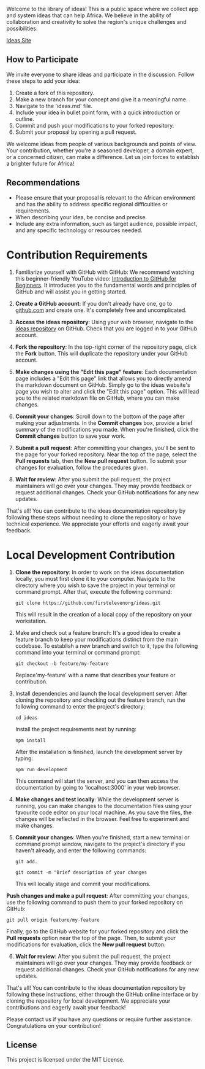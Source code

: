 Welcome to the library of ideas! This is a public space where we collect app and system ideas that can help Africa. We believe in the ability of collaboration and creativity to solve the region's unique challenges and possibilities.

<a href="https://ideas.firsteleven.co.za/" target="_blank">Ideas Site</a>

## How to Participate

We invite everyone to share ideas and participate in the discussion. Follow these steps to add your idea:

1. Create a fork of this repository.
2. Make a new branch for your concept and give it a meaningful name.
3. Navigate to the 'ideas.md' file.
4. Include your idea in bullet point form, with a quick introduction or outline.
5. Commit and push your modifications to your forked repository.
6. Submit your proposal by opening a pull request.

We welcome ideas from people of various backgrounds and points of view. Your contribution, whether you're a seasoned developer, a domain expert, or a concerned citizen, can make a difference. Let us join forces to establish a brighter future for Africa!

## Recommendations

- Please ensure that your proposal is relevant to the African environment and has the ability to address specific regional difficulties or requirements.
- When describing your idea, be concise and precise.
- Include any extra information, such as target audience, possible impact, and any specific technology or resources needed.

# Contribution Requirements

1. Familiarize yourself with GitHub with GitHub: We recommend watching this beginner-friendly YouTube video: [Introduction to GitHub for Beginners](https://youtube.com/watch?v=BCQHnlnPusY&list=PLRqwX-V7Uu6ZF9C0YMKuns9sLDzK6zoiV). It introduces you to the fundamental words and principles of GitHub and will assist you in getting started.

2. **Create a GitHub account**: If you don't already have one, go to [github.com](https://github.com) and create one. It's completely free and uncomplicated.

3. **Access the ideas repository**: Using your web browser, navigate to the [ideas repository](https://github.com/firstelevenorg/ideas) on GitHub. Check that you are logged in to your GitHub account.

4. **Fork the repository**: In the top-right corner of the repository page, click the **Fork** button. This will duplicate the repository under your GitHub account.

5. **Make changes using the "Edit this page" feature**: Each documentation page includes a "Edit this page" link that allows you to directly amend the markdown document on GitHub. Simply go to the ideas website's page you wish to alter and click the "Edit this page" option. This will lead you to the related markdown file on GitHub, where you can make changes.

6. **Commit your changes**: Scroll down to the bottom of the page after making your adjustments. In the **Commit changes** box, provide a brief summary of the modifications you made. When you're finished, click the **Commit changes** button to save your work.

7. **Submit a pull request**: After committing your changes, you'll be sent to the page for your forked repository. Near the top of the page, select the **Pull requests** tab, then the **New pull request** button. To submit your changes for evaluation, follow the procedures given.

8. **Wait for review**: After you submit the pull request, the project maintainers will go over your changes. They may provide feedback or request additional changes. Check your GitHub notifications for any new updates.

That's all! You can contribute to the ideas documentation repository by following these steps without needing to clone the repository or have technical experience. We appreciate your efforts and eagerly await your feedback.

# Local Development Contribution 

1. **Clone the repository**: In order to work on the ideas documentation locally, you must first clone it to your computer. Navigate to the directory where you wish to save the project in your terminal or command prompt. After that, execute the following command:

   `git clone https://github.com/firstelevenorg/ideas.git`

   This will result in the creation of a local copy of the repository on your workstation.

2. Make and check out a feature branch: It's a good idea to create a feature branch to keep your modifications distinct from the main codebase. To establish a new branch and switch to it, type the following command into your terminal or command prompt:

   `git checkout -b feature/my-feature`

   Replace'my-feature' with a name that describes your feature or contribution.

3. Install dependencies and launch the local development server: After cloning the repository and checking out the feature branch, run the following command to enter the project's directory:

   `cd ideas`

   Install the project requirements next by running:

   `npm install`

   After the installation is finished, launch the development server by typing:

   `npm run development`

   This command will start the server, and you can then access the documentation by going to 'localhost:3000' in your web browser.

4. **Make changes and test locally**: While the development server is running, you can make changes to the documentation files using your favourite code editor on your local machine. As you save the files, the changes will be reflected in the browser. Feel free to experiment and make changes.

5. **Commit your changes**: When you're finished, start a new terminal or command prompt window, navigate to the project's directory if you haven't already, and enter the following commands:

   `git add.`

   `git commit -m "Brief description of your changes`

   This will locally stage and commit your modifications.

**Push changes and make a pull request**: After committing your changes, use the following command to push them to your forked repository on GitHub:

`git pull origin feature/my-feature`

Finally, go to the GitHub website for your forked repository and click the **Pull requests** option near the top of the page. Then, to submit your modifications for evaluation, click the **New pull request** button.

6. **Wait for review**: After you submit the pull request, the project maintainers will go over your changes. They may provide feedback or request additional changes. Check your GitHub notifications for any new updates.

That's all! You can contribute to the ideas documentation repository by following these instructions, either through the GitHub online interface or by cloning the repository for local development. We appreciate your contributions and eagerly await your feedback!

Please contact us if you have any questions or require further assistance. Congratulations on your contribution!

## License

This project is licensed under the MIT License.
